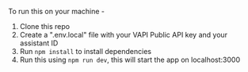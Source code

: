 To run this on your machine - 

1. Clone this repo
2. Create a ".env.local" file with your VAPI Public API key and your assistant ID
3. Run ```npm install``` to install dependencies
4. Run this using ```npm run dev```, this will start the app on localhost:3000
